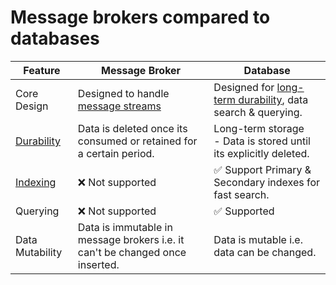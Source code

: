 # Message brokers compared to databases

| Feature                                                                           | Message Broker                                                                                      | Database                                                                                                                          |
|-----------------------------------------------------------------------------------|-----------------------------------------------------------------------------------------------------|-----------------------------------------------------------------------------------------------------------------------------------|
| Core Design                                                                       | Designed to handle [message streams](../5_BigDataComponents/ETLServices/StreamProcessing/Readme.md) | Designed for [long-term durability](../3_DatabaseComponents/1_Glossaries/ACIDTransactions/Durability.md), data search & querying. |
| [Durability](../3_DatabaseComponents/1_Glossaries/ACIDTransactions/Durability.md) | Data is deleted once its consumed or retained for a certain period.                                 | Long-term storage<br/>- Data is stored until its explicitly deleted.                                                              |
| [Indexing](../3_DatabaseComponents/2_DataStructuresDB/Indexing/Readme.md)         | :x: Not supported                                                                                   | :white_check_mark: Support Primary & Secondary indexes for fast search.                                                           |
| Querying                                                                          | :x: Not supported                                                                                   | :white_check_mark: Supported                                                                                                      |
| Data Mutability                                                                   | Data is immutable in message brokers i.e. it can't be changed once inserted.                        | Data is mutable i.e. data can be changed.                                                                                         |